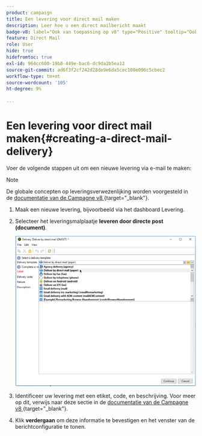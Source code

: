 ```yaml
---
product: campaign
title: Een levering voor direct mail maken
description: Leer hoe u een direct mailbericht maakt
badge-v8: label="Ook van toepassing op v8" type="Positive" tooltip="Ook van toepassing op campagne v8"
feature: Direct Mail
role: User
hide: true
hidefromtoc: true
exl-id: 964cc600-19b8-449e-bac6-dc9da2b5ea12
source-git-commit: ad6f3f2cf242d28de9e6da5cec100e096c5cbec2
workflow-type: tm+mt
source-wordcount: '105'
ht-degree: 9%

---
```


# Een levering voor direct mail maken{#creating-a-direct-mail-delivery}

Voer de volgende stappen uit om een nieuwe levering via e-mail te maken:

>[!NOTE]
>
>De globale concepten op leveringsverwezenlijking worden voorgesteld in de [&#x200B; documentatie van de Campagne v8 &#x200B;](https://experienceleague.adobe.com/docs/campaign/campaign-v8/send/create-message.html?lang=nl-NL){target="_blank"}.

1. Maak een nieuwe levering, bijvoorbeeld via het dashboard Levering.
1. Selecteer het leveringsmalplaatje **leveren door directe post (document)**.

   ![](assets/direct_mail.png)

1. Identificeer uw levering met een etiket, code, en beschrijving. Voor meer op dit, verwijs naar deze sectie in de [&#x200B; documentatie van de Campagne v8 &#x200B;](https://experienceleague.adobe.com/docs/campaign/campaign-v8/send/create-message.html?lang=nl-NL#create-the-delivery){target="_blank"}.
1. Klik **verdergaan** om deze informatie te bevestigen en het venster van de berichtconfiguratie te tonen.
